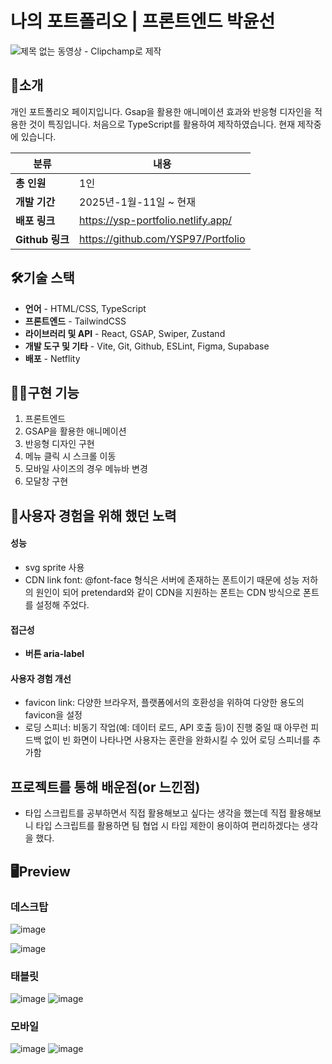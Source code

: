 # 나의 포트폴리오 | 프론트엔드 박윤선
![제목 없는 동영상 - Clipchamp로 제작](https://github.com/user-attachments/assets/c98e6159-56f2-4b12-8980-2b8ba1264e29)

## 🚀소개

개인 포트폴리오 페이지입니다. Gsap을 활용한 애니메이션 효과와 반응형 디자인을 적용한 것이 특징입니다. 처음으로 TypeScript를 활용하여 제작하였습니다. 현재 제작중에 있습니다.

| **분류** | **내용** |
| --- | --- |
| **총 인원** | 1인 |
| **개발 기간** | 2025년-1월-11일 ~ 현재 |
| **배포 링크** | https://ysp-portfolio.netlify.app/ |
| **Github 링크** | https://github.com/YSP97/Portfolio |

## 🛠️기술 스택

- **언어** - HTML/CSS, TypeScript
- **프론트엔드** - TailwindCSS
- **라이브러리 및 API** - React, GSAP, Swiper, Zustand
- **개발 도구 및 기타** - Vite, Git, Github, ESLint, Figma, Supabase
- **배포** - Netflity

## 👩‍💻구현 기능

1. 프론트엔드
2. GSAP을 활용한 애니메이션
3. 반응형 디자인 구현
4. 메뉴 클릭 시 스크롤 이동
5. 모바일 사이즈의 경우 메뉴바 변경
6. 모달창 구현

## 💪사용자 경험을 위해 했던 노력

#### 성능

- svg sprite 사용
- CDN link font: @font-face 형식은 서버에 존재하는 폰트이기 때문에 성능 저하의 원인이 되어 pretendard와 같이 CDN을 지원하는 폰트는 CDN 방식으로 폰트를 설정해 주었다.

#### 접근성

- **버튼 aria-label**

#### 사용자 경험 개선

- favicon link: 다양한 브라우저, 플랫폼에서의 호환성을 위하여 다양한 용도의 favicon을 설정
- 로딩 스피너: 비동기 작업(예: 데이터 로드, API 호출 등)이 진행 중일 때 아무런 피드백 없이 빈 화면이 나타나면 사용자는 혼란을 완화시킬 수 있어 로딩 스피너를 추가함

## **프로젝트를 통해 배운점(or 느낀점)**

- 타입 스크립트를 공부하면서 직접 활용해보고 싶다는 생각을 했는데 직접 활용해보니 타입 스크립트를 활용하면 팀 협업 시 타입 제한이 용이하여 편리하겠다는 생각을 했다.

## 🖥️Preview

### 데스크탑

![image](https://github.com/user-attachments/assets/a193357f-ea9c-4736-8b79-a893761920e7)

![image](https://github.com/user-attachments/assets/49bd4742-a4ad-415c-972d-2968bc0f38b1)


### 태블릿

![image](https://github.com/user-attachments/assets/cca2e52d-86ab-467e-9dcb-774c3fc2c8f6)
![image](https://github.com/user-attachments/assets/8d9a181c-5690-43ec-bb50-b32ce0c4b084)



### 모바일
![image](https://github.com/user-attachments/assets/b64571c8-e6a6-4790-837c-691a2f84256b)
![image](https://github.com/user-attachments/assets/d535a7e6-11da-4233-acef-b7725b65c06c)

